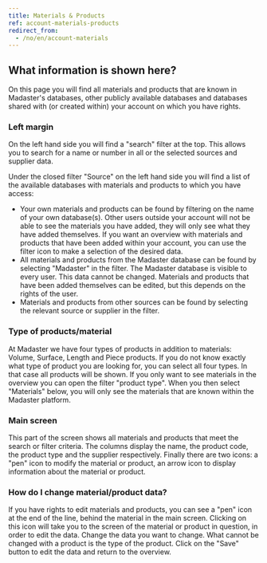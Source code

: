 ```yaml
---
title: Materials & Products
ref: account-materials-products
redirect_from:
  - /no/en/account-materials
---
```


## What information is shown here?
On this page you will find all materials and products that are known in Madaster's databases, other publicly available databases and databases shared with (or created within) your account on which you have rights.

### Left margin
On the left hand side you will find a "search" filter at the top. This allows you to search for a name or number in all or the selected sources and supplier data.

Under the closed filter "Source" on the left hand side you will find a list of the available databases with materials and products to which you have access:

- Your own materials and products can be found by filtering on the name of your own database(s). Other users outside your account will not be able to see the materials you have added, they will only see what they have added themselves. If you want an overview with materials and products that have been added within your account, you can use the filter icon to make a selection of the desired data.
- All materials and products from the Madaster database can be found by selecting "Madaster" in the filter. The Madaster database is visible to every user. This data cannot be changed. Materials and products that have been added themselves can be edited, but this depends on the rights of the user.
- Materials and products from other sources can be found by selecting the relevant source or supplier in the filter.

### Type of products/material
At Madaster we have four types of products in addition to materials: Volume, Surface, Length and Piece products. If you do not know exactly what type of product you are looking for, you can select all four types. In that case all products will be shown. If you only want to see materials in the overview you can open the filter "product type". When you then select "Materials" below, you will only see the materials that are known within the Madaster platform.

### Main screen
This part of the screen shows all materials and products that meet the search or filter criteria. The columns display the name, the product code, the product type and the supplier respectively. Finally there are two icons: a "pen" icon to modify the material or product, an arrow icon to display information about the material or product.

### How do I change material/product data?
If you have rights to edit materials and products, you can see a "pen" icon at the end of the line, behind the material in the main screen. Clicking on this icon will take you to the screen of the material or product in question, in order to edit the data. Change the data you want to change. What cannot be changed with a product is the type of the product. Click on the "Save" button to edit the data and return to the overview.
